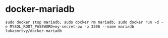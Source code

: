 # docker-mariadb

 `sudo docker stop mariadb; sudo docker rm mariadb; sudo docker run -d -e MYSQL_ROOT_PASSWORD=my-secret-pw -p 3306 --name mariadb lukasmrtvy/docker-mariadb`
